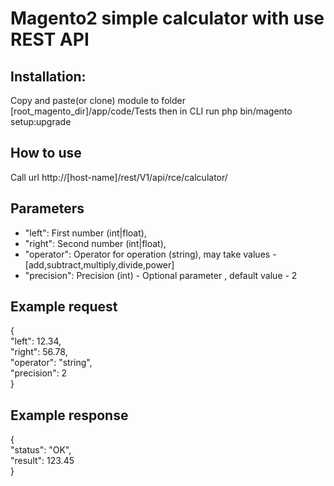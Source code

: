 # Magento2 simple calculator with use REST API

## Installation:

Copy and paste(or clone) module to folder [root_magento_dir]/app/code/Tests 
then in CLI run php bin/magento setup:upgrade

## How to use
Call url http://[host-name]/rest/V1/api/rce/calculator/

## Parameters
* "left": First number (int|float),<br>
* "right": Second number (int|float),<br>
* "operator": Operator for operation (string), may take values - [add,subtract,multiply,divide,power]<br>
* "precision": Precision (int) - Optional parameter , default value - 2<br>

## Example request
{<br>
  "left": 12.34,<br>
  "right": 56.78,<br>
  "operator": "string",<br>
  "precision": 2<br>
}

## Example response
{<br>
  "status": "OK",<br>
  "result": 123.45<br>
}
